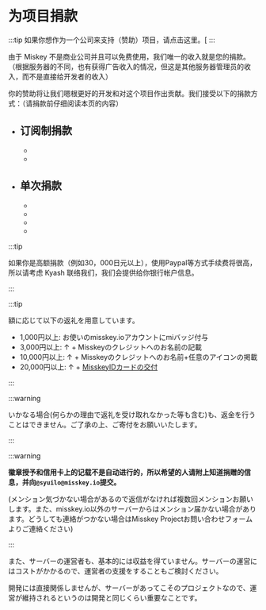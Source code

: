 # 为项目捐款

:::tip
如果你想作为一个公司来支持（赞助）项目，请点击这里。[
:::

由于 Miskey 不是商业公司并且可以免费使用，我们唯一的收入就是您的捐款。（根据服务器的不同，也有获得广告收入的情况，但这是其他服务器管理员的收入，而不是直接给开发者的收入）

你的赞助将让我们嗯根更好的开发和对这个项目作出贡献。我们接受以下的捐款方式：（请捐款前仔细阅读本页的内容）

- 订阅制捐款
  -
  -
  -
- 单次捐款
  -
  -
  -
  -
  -

:::tip

如果你是高额捐款（例如30，000日元以上），使用Paypal等方式手续费将很高，所以请考虑 Kyash 联络我们，我们会提供给你银行帐户信息。

:::

:::tip

額に応じて以下の返礼を用意しています。

- 1,000円以上: お使いのmisskey.ioアカウントにmiバッジ付与
- 3,000円以上: ↑ + Misskeyのクレジットへのお名前の記載
- 10,000円以上: ↑ + Misskeyのクレジットへのお名前+任意のアイコンの掲載
- 20,000円以上: ↑ + [MisskeyIDカードの交付](/docs/mi-card/)

:::

:::warning

いかなる場合(何らかの理由で返礼を受け取れなかった等も含む)も、返金を行うことはできません。ご了承の上、ご寄付をお願いいたします。

:::

:::warning

**徽章授予和信用卡上的记载不是自动进行的，所以希望的人请附上知道捐赠的信息，并向`@syuilo@misskey.io`提交。**

(メンション気づかない場合があるので返信がなければ複数回メンションお願いします。また、misskey.io以外のサーバーからはメンション届かない場合があります。どうしても連絡がつかない場合はMisskey Projectお問い合わせフォームよりご連絡ください)

:::

また、サーバーの運営者も、基本的には収益を得ていません。サーバーの運営にはコストがかかるので、運営者の支援をすることもご検討ください。

開発には直接関係しませんが、サーバーがあってこそのプロジェクトなので、運営が維持されるというのは開発と同じくらい重要なことです。
